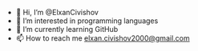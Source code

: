 - 👋 Hi, I’m @ElxanCivishov
- 👀 I’m interested in programming languages
- 🌱 I’m currently learning GitHub 
- 📫 How to reach me elxan.civishov2000@gmail.com


